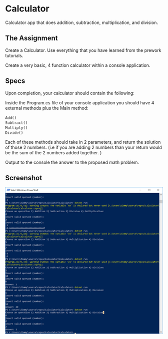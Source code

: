 # Calculator
Calculator app that does addition, subtraction, multiplication, and division.
## The Assignment
Create a Calculator. Use everything that you have learned from the prework tutorials.

Create a very basic, 4 function calculator within a console application.

## Specs
Upon completion, your calculator should contain the following:

Inside the Program.cs file of your console application you should have 4 external methods plus the Main method:
```
Add()
Subtract()
Multiply()
Divide()
```
Each of these methods should take in 2 parameters, and return the solution of those 2 numbers. (i.e if you are adding 2 numbers than your return would be the sum of the 2 numbers added together. )

Output to the console the answer to the proposed math problem.

## Screenshot
![Finished](/images/finished.png)

